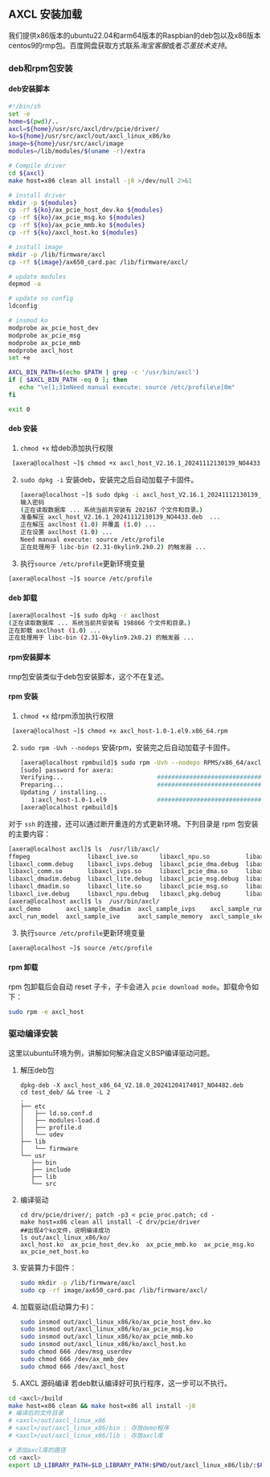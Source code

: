 
## AXCL 安装加载

我们提供x86版本的ubuntu22.04和arm64版本的Raspbian的deb包以及x86版本centos9的rmp包。百度网盘获取方式联系*淘宝客服*或者*芯茧技术支持*。


### deb和rpm包安装

#### deb安装脚本

   ``` bash
   #!/bin/sh
   set -e
   home=$(pwd)/..
   axcl=${home}/usr/src/axcl/drv/pcie/driver/
   ko=${home}/usr/src/axcl/out/axcl_linux_x86/ko
   image=${home}/usr/src/axcl/image
   modules=/lib/modules/$(uname -r)/extra

   # Compile driver
   cd ${axcl}
   make host=x86 clean all install -j8 >/dev/null 2>&1

   # install driver
   mkdir -p ${modules}
   cp -rf ${ko}/ax_pcie_host_dev.ko ${modules}
   cp -rf ${ko}/ax_pcie_msg.ko ${modules}
   cp -rf ${ko}/ax_pcie_mmb.ko ${modules}
   cp -rf ${ko}/axcl_host.ko ${modules}

   # install image
   mkdir -p /lib/firmware/axcl
   cp -rf ${image}/ax650_card.pac /lib/firmware/axcl/

   # update modules
   depmod -a

   # update so config
   ldconfig

   # insmod ko
   modprobe ax_pcie_host_dev
   modprobe ax_pcie_msg
   modprobe ax_pcie_mmb
   modprobe axcl_host
   set +e

   AXCL_BIN_PATH=$(echo $PATH | grep -c '/usr/bin/axcl')
   if [ $AXCL_BIN_PATH -eq 0 ]; then
      echo "\e[1;31mNeed manual execute: source /etc/profile\e[0m"
   fi

   exit 0
   ```

#### deb 安装

1.  `chmod +x` 给deb添加执行权限

   ```bash
    [axera@localhost ~]$ chmod +x axcl_host_V2.16.1_20241112130139_NO4433.deb
   ```

2. `sudo dpkg -i`  安装deb，安装完之后自动加载子卡固件。

   ```bash
   [axera@localhost ~]$ sudo dpkg -i axcl_host_V2.16.1_20241112130139_NO4433.deb
   输入密码          
   (正在读取数据库 ... 系统当前共安装有 202167 个文件和目录。)
   准备解压 axcl_host_V2.16.1_20241112130139_NO4433.deb  ...
   正在解压 axclhost (1.0) 并覆盖 (1.0) ...
   正在设置 axclhost (1.0) ...
   Need manual execute: source /etc/profile
   正在处理用于 libc-bin (2.31-0kylin9.2k0.2) 的触发器 ...
   ```

3.  执行`source /etc/profile`更新环境变量

   ```bash
   [axera@localhost ~]$ source /etc/profile
   ```

#### deb 卸载

```bash
[axera@localhost ~]$ sudo dpkg -r axclhost
(正在读取数据库 ... 系统当前共安装有 198866 个文件和目录。)
正在卸载 axclhost (1.0) ...
正在处理用于 libc-bin (2.31-0kylin9.2k0.2) 的触发器 ...
```

#### rpm安装脚本

   rmp包安装类似于deb包安装脚本，这个不在复述。

#### rpm 安装

1.  `chmod +x` 给rpm添加执行权限

   ```bash
    [axera@localhost ~]$ chmod +x axcl_host-1.0-1.el9.x86_64.rpm
   ```

2. `sudo rpm -Uvh --nodeps`  安装rpm，安装完之后自动加载子卡固件。

   ```bash
   [axera@localhost rpmbuild]$ sudo rpm -Uvh --nodeps RPMS/x86_64/axcl_host-1.0-1.el9.x86_64.rpm
   [sudo] password for axera:
   Verifying...                          ################################# [100%]
   Preparing...                          ################################# [100%]
   Updating / installing...
      1:axcl_host-1.0-1.el9              ################################# [100%]
   [axera@localhost rpmbuild]$
   ```

对于 `ssh` 的连接，还可以通过断开重连的方式更新环境。下列目录是 rpm 包安装的主要内容：

   ```bash
   [axera@localhost axcl]$ ls  /usr/lib/axcl/
   ffmpeg                libaxcl_ive.so      libaxcl_npu.so          libaxcl_pkg.so     libaxcl_skel.debug   libaxcl_vdec.debug  libspdlog.so.1.14.1
   libaxcl_comm.debug    libaxcl_ivps.debug  libaxcl_pcie_dma.debug  libaxcl_ppl.debug  libaxcl_skel.so      libaxcl_vdec.so
   libaxcl_comm.so       libaxcl_ivps.so     libaxcl_pcie_dma.so     libaxcl_ppl.so     libaxcl_sys.debug    libaxcl_venc.debug
   libaxcl_dmadim.debug  libaxcl_lite.debug  libaxcl_pcie_msg.debug  libaxcl_proto.a    libaxcl_sys.so       libaxcl_venc.so
   libaxcl_dmadim.so     libaxcl_lite.so     libaxcl_pcie_msg.so     libaxcl_rt.debug   libaxcl_token.debug  libspdlog.so
   libaxcl_ive.debug     libaxcl_npu.debug   libaxcl_pkg.debug       libaxcl_rt.so      libaxcl_token.so     libspdlog.so.1.14
   [axera@localhost axcl]$ ls  /usr/bin/axcl/
   axcl_demo       axcl_sample_dmadim  axcl_sample_ivps    axcl_sample_runtime  axcl_sample_sys        axcl_sample_vdec  axcl_smi  launch_transcode.sh
   axcl_run_model  axcl_sample_ive     axcl_sample_memory  axcl_sample_skel     axcl_sample_transcode  axcl_sample_venc  data      ut
   ```

3.  执行`source /etc/profile`更新环境变量

   ```bash
   [axera@localhost ~]$ source /etc/profile
   ```

#### rpm 卸载

rpm 包卸载后会自动 reset 子卡，子卡会进入 `pcie download mode`。卸载命令如下：

   ```bash
   sudo rpm -e axcl_host
   ```


### 驱动编译安装

这里以ubuntu环境为例，讲解如何解决自定义BSP编译驱动问题。

1. 解压deb包

   ``` shell
   dpkg-deb -X axcl_host_x86_64_V2.18.0_20241204174017_NO4482.deb 
   cd test_deb/ && tree -L 2
   .
   ├── etc
   │   ├── ld.so.conf.d
   │   ├── modules-load.d
   │   ├── profile.d
   │   └── udev
   ├── lib
   │   └── firmware
   └── usr
      ├── bin
      ├── include
      ├── lib
      └── src
   ```

2. 编译驱动

   ``` shell
   cd drv/pcie/driver/; patch -p3 < pcie_proc.patch; cd -
   make host=x86 clean all install -C drv/pcie/driver
   ##出现4个ko文件，说明编译成功
   ls out/axcl_linux_x86/ko/
   axcl_host.ko  ax_pcie_host_dev.ko  ax_pcie_mmb.ko  ax_pcie_msg.ko  ax_pcie_net_host.ko
   ```

3. 安装算力卡固件：

   ```bash
   sudo mkdir -p /lib/firmware/axcl
   sudo cp -rf image/ax650_card.pac /lib/firmware/axcl/
   ```

4. 加载驱动(启动算力卡)：

   ```bash
   sudo insmod out/axcl_linux_x86/ko/ax_pcie_host_dev.ko
   sudo insmod out/axcl_linux_x86/ko/ax_pcie_msg.ko
   sudo insmod out/axcl_linux_x86/ko/ax_pcie_mmb.ko
   sudo insmod out/axcl_linux_x86/ko/axcl_host.ko
   sudo chmod 666 /dev/msg_userdev
   sudo chmod 666 /dev/ax_mmb_dev
   sudo chmod 666 /dev/axcl_host
   ```

5.  AXCL 源码编译
   若deb默认编译好可执行程序，这一步可以不执行。

   ```bash
   cd <axcl>/build
   make host=x86 clean && make host=x86 all install -j8
   # 编译后的文件目录 
   # <axcl>/out/axcl_linux_x86
   # <axcl>/out/axcl_linux_x86/bin : 存放demo程序
   # <axcl>/out/axcl_linux_x86/lib : 存放axcl库

   # 添加axcl库的路径
   cd <axcl>
   export LD_LIBRARY_PATH=$LD_LIBRARY_PATH:$PWD/out/axcl_linux_x86/lib/:$PWD/out/axcl_linux_x86/lib/ffmpeg/
   ```